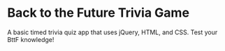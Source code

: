 # Back to the Future Trivia Game

A basic timed trivia quiz app that uses jQuery, HTML, and CSS. Test your BttF knowledge!
